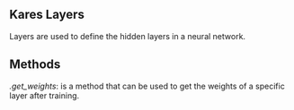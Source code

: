 ## Kares Layers
Layers are used to define the hidden layers in a neural network.

## Methods
_.get_weights_: is a method that can be used to get the weights of a specific layer after training. 